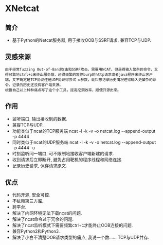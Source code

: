 ﻿# XNetcat

## 简介
- 基于Python的Netcat服务器, 用于接收OOB与SSRF请求, 兼容TCP与UDP.

## 灵感来源
```
由于经常fuzzing Out-of-Band攻击和SSRF攻击，需要用NCAT，但是得输入繁杂的命令，又得频繁地ctrl+c来终止服务端，还得频繁的暂停burp的http请求或者java程序来终止客户端，又不确定是TCP协议还是UDP协议得尝试-u参数，最后想记录历史情况还得输入更繁杂的命令，记录的历史还没有客户端来源。
根据自己以上种种痛点写了这个小工具，提高挖洞效率，顺便开源出来。
```

## 作用
- 监听端口, 输出接收到的数据.
- 兼容TCP与UDP.
- 功能类似于ncat的TCP服务端 ncat -l -k -v -o netcat.log --append-output -p 4444
- 同时类似于ncat的UDP服务端 ncat -l -k -v -o netcat.log --append-output -p 4444 -u
- 时刻监听同一端口, 可不限制地接收客户端新建的请求.
- 收到请求后立即断开, 避免占用靶机的程序线程和网络连接.
- 记录历史请求, 保存请求原文.

## 优点
- 代码开源, 安全可控.
- 不依赖第三方库.
- 跨平台.
- 解决了内网环境无法下载ncat的问题.
- 解决了ncat命令过于冗余的问题.
- 解决了ncat监听模式下需要频繁ctrl+c才能终止OOB连接的问题.
- 兼容Python2和Python3.
- 解决了小白不清楚OOB请求类型的痛点, 我说一个数...... TCP与UDP并存.
